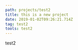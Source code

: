 ```yaml
---
path: projects/test2
title: this is a new project
date: 2019-01-02T09:26:21.714Z
tag: test2
tools: test2
---
```

test2
